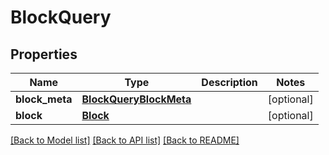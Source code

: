 # BlockQuery

## Properties
Name | Type | Description | Notes
------------ | ------------- | ------------- | -------------
**block_meta** | [**BlockQueryBlockMeta**](BlockQueryBlockMeta.md) |  | [optional] 
**block** | [**Block**](Block.md) |  | [optional] 

[[Back to Model list]](../README.md#documentation-for-models) [[Back to API list]](../README.md#documentation-for-api-endpoints) [[Back to README]](../README.md)


